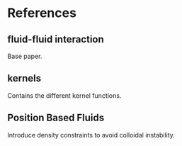 # References

## fluid-fluid interaction

Base paper. 

## kernels

Contains the different kernel functions.

## Position Based Fluids

Introduce density constraints to avoid colloidal instability.
